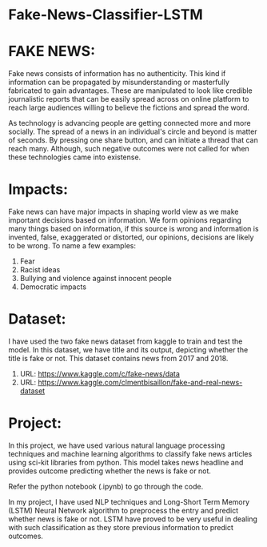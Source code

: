 # Fake-News-Classifier-LSTM

# FAKE NEWS:

Fake news consists of information has no authenticity. This kind if information can be propagated by misunderstanding or masterfully fabricated to gain advantages. These are manipulated to look like credible journalistic reports that can be easily spread across on online platform to reach large audiences willing to believe the fictions and spread the word.

As technology is advancing people are getting connected more and more socially. The spread of a news in an individual's circle and beyond is matter of seconds. By pressing one share button, and can initiate a thread that can reach many. Although, such negative outcomes were not called for when these technologies came into existense. 

# Impacts:

Fake news can have major impacts in shaping world view as we make important decisions based on information. We form opinions regarding many things based on information, if this source is wrong and information is invented, false, exaggerated or distorted, our opinions, decisions are likely to be wrong. To name a few examples:
1. Fear
2. Racist ideas
3. Bullying and violence against innocent people
4. Democratic impacts

# Dataset:

I have used the two fake news dataset from kaggle to train and test the model. In this dataset, we have title and its output, depicting whether the title is fake or not.
This dataset contains news from 2017 and 2018. 

1. URL: https://www.kaggle.com/c/fake-news/data
2. URL: https://www.kaggle.com/clmentbisaillon/fake-and-real-news-dataset

# Project:

In this project, we have used various natural language processing techniques and machine learning algorithms to classify fake news articles using sci-kit libraries from python. 
This model takes news headline and provides outcome predicting whether the news is fake or not.

Refer the python notebook (.ipynb) to go through the code.

In my project, I have used NLP techniques and Long-Short Term Memory (LSTM) Neural Network algorithm to preprocess the entry and predict whether news is fake or not. LSTM have proved to be very useful in dealing with such classification as they store previous information to predict outcomes. 
